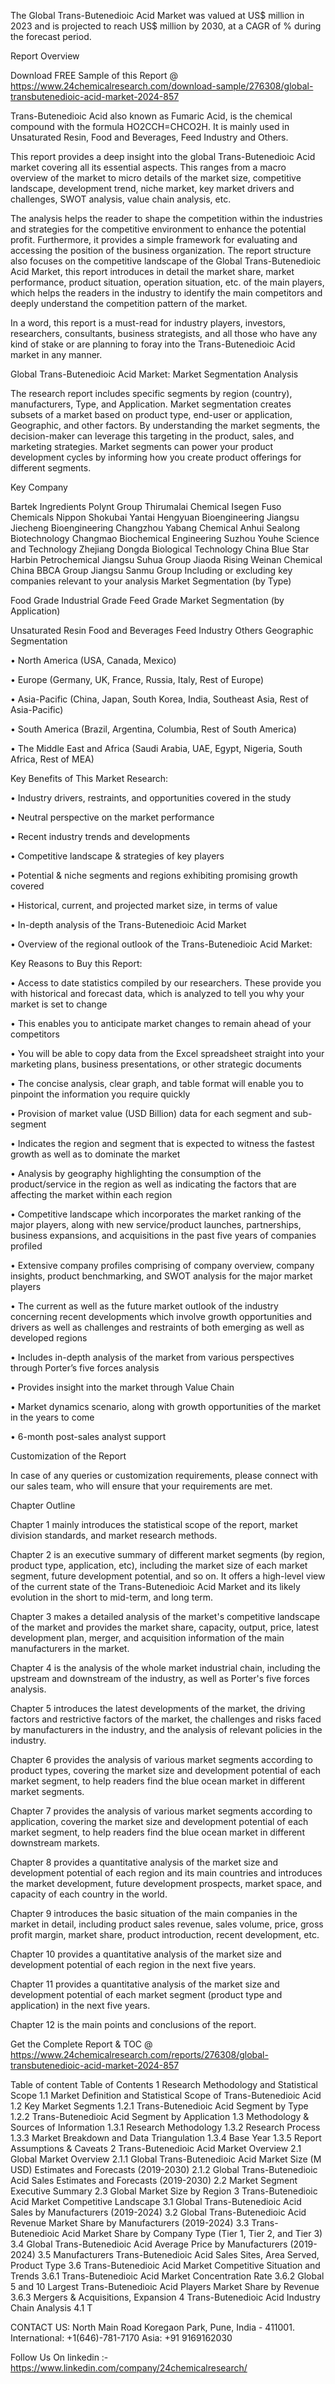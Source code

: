 The Global Trans-Butenedioic Acid Market was valued at US$ million in 2023 and is projected to reach US$ million by 2030, at a CAGR of % during the forecast period.

Report Overview

Download FREE Sample of this Report @ https://www.24chemicalresearch.com/download-sample/276308/global-transbutenedioic-acid-market-2024-857

Trans-Butenedioic Acid also known as Fumaric Acid, is the chemical compound with the formula HO2CCH=CHCO2H. It is mainly used in Unsaturated Resin, Food and Beverages, Feed Industry and Others.

This report provides a deep insight into the global Trans-Butenedioic Acid market covering all its essential aspects. This ranges from a macro overview of the market to micro details of the market size, competitive landscape, development trend, niche market, key market drivers and challenges, SWOT analysis, value chain analysis, etc.

The analysis helps the reader to shape the competition within the industries and strategies for the competitive environment to enhance the potential profit. Furthermore, it provides a simple framework for evaluating and accessing the position of the business organization. The report structure also focuses on the competitive landscape of the Global Trans-Butenedioic Acid Market, this report introduces in detail the market share, market performance, product situation, operation situation, etc. of the main players, which helps the readers in the industry to identify the main competitors and deeply understand the competition pattern of the market.

In a word, this report is a must-read for industry players, investors, researchers, consultants, business strategists, and all those who have any kind of stake or are planning to foray into the Trans-Butenedioic Acid market in any manner.

Global Trans-Butenedioic Acid Market: Market Segmentation Analysis

The research report includes specific segments by region (country), manufacturers, Type, and Application. Market segmentation creates subsets of a market based on product type, end-user or application, Geographic, and other factors. By understanding the market segments, the decision-maker can leverage this targeting in the product, sales, and marketing strategies. Market segments can power your product development cycles by informing how you create product offerings for different segments.

Key Company

Bartek Ingredients
Polynt Group
Thirumalai Chemical
Isegen
Fuso Chemicals
Nippon Shokubai
Yantai Hengyuan Bioengineering
Jiangsu Jiecheng Bioengineering
Changzhou Yabang Chemical
Anhui Sealong Biotechnology
Changmao Biochemical Engineering
Suzhou Youhe Science and Technology
Zhejiang Dongda Biological Technology
China Blue Star Harbin Petrochemical
Jiangsu Suhua Group
Jiaoda Rising Weinan Chemical
China BBCA Group
Jiangsu Sanmu Group
Including or excluding key companies relevant to your analysis
Market Segmentation (by Type)

Food Grade
Industrial Grade
Feed Grade
Market Segmentation (by Application)

Unsaturated Resin
Food and Beverages
Feed Industry
Others
Geographic Segmentation

• North America (USA, Canada, Mexico)

• Europe (Germany, UK, France, Russia, Italy, Rest of Europe)

• Asia-Pacific (China, Japan, South Korea, India, Southeast Asia, Rest of Asia-Pacific)

• South America (Brazil, Argentina, Columbia, Rest of South America)

• The Middle East and Africa (Saudi Arabia, UAE, Egypt, Nigeria, South Africa, Rest of MEA)

Key Benefits of This Market Research:

• Industry drivers, restraints, and opportunities covered in the study

• Neutral perspective on the market performance

• Recent industry trends and developments

• Competitive landscape & strategies of key players

• Potential & niche segments and regions exhibiting promising growth covered

• Historical, current, and projected market size, in terms of value

• In-depth analysis of the Trans-Butenedioic Acid Market

• Overview of the regional outlook of the Trans-Butenedioic Acid Market:

Key Reasons to Buy this Report:

• Access to date statistics compiled by our researchers. These provide you with historical and forecast data, which is analyzed to tell you why your market is set to change

• This enables you to anticipate market changes to remain ahead of your competitors

• You will be able to copy data from the Excel spreadsheet straight into your marketing plans, business presentations, or other strategic documents

• The concise analysis, clear graph, and table format will enable you to pinpoint the information you require quickly

• Provision of market value (USD Billion) data for each segment and sub-segment

• Indicates the region and segment that is expected to witness the fastest growth as well as to dominate the market

• Analysis by geography highlighting the consumption of the product/service in the region as well as indicating the factors that are affecting the market within each region

• Competitive landscape which incorporates the market ranking of the major players, along with new service/product launches, partnerships, business expansions, and acquisitions in the past five years of companies profiled

• Extensive company profiles comprising of company overview, company insights, product benchmarking, and SWOT analysis for the major market players

• The current as well as the future market outlook of the industry concerning recent developments which involve growth opportunities and drivers as well as challenges and restraints of both emerging as well as developed regions

• Includes in-depth analysis of the market from various perspectives through Porter’s five forces analysis

• Provides insight into the market through Value Chain

• Market dynamics scenario, along with growth opportunities of the market in the years to come

• 6-month post-sales analyst support

Customization of the Report

In case of any queries or customization requirements, please connect with our sales team, who will ensure that your requirements are met.

Chapter Outline

Chapter 1 mainly introduces the statistical scope of the report, market division standards, and market research methods.

Chapter 2 is an executive summary of different market segments (by region, product type, application, etc), including the market size of each market segment, future development potential, and so on. It offers a high-level view of the current state of the Trans-Butenedioic Acid Market and its likely evolution in the short to mid-term, and long term.

Chapter 3 makes a detailed analysis of the market's competitive landscape of the market and provides the market share, capacity, output, price, latest development plan, merger, and acquisition information of the main manufacturers in the market.

Chapter 4 is the analysis of the whole market industrial chain, including the upstream and downstream of the industry, as well as Porter's five forces analysis.

Chapter 5 introduces the latest developments of the market, the driving factors and restrictive factors of the market, the challenges and risks faced by manufacturers in the industry, and the analysis of relevant policies in the industry.

Chapter 6 provides the analysis of various market segments according to product types, covering the market size and development potential of each market segment, to help readers find the blue ocean market in different market segments.

Chapter 7 provides the analysis of various market segments according to application, covering the market size and development potential of each market segment, to help readers find the blue ocean market in different downstream markets.

Chapter 8 provides a quantitative analysis of the market size and development potential of each region and its main countries and introduces the market development, future development prospects, market space, and capacity of each country in the world.

Chapter 9 introduces the basic situation of the main companies in the market in detail, including product sales revenue, sales volume, price, gross profit margin, market share, product introduction, recent development, etc.

Chapter 10 provides a quantitative analysis of the market size and development potential of each region in the next five years.

Chapter 11 provides a quantitative analysis of the market size and development potential of each market segment (product type and application) in the next five years.

Chapter 12 is the main points and conclusions of the report.

Get the Complete Report & TOC @ https://www.24chemicalresearch.com/reports/276308/global-transbutenedioic-acid-market-2024-857

Table of content
Table of Contents
1 Research Methodology and Statistical Scope
1.1 Market Definition and Statistical Scope of Trans-Butenedioic Acid
1.2 Key Market Segments
1.2.1 Trans-Butenedioic Acid Segment by Type
1.2.2 Trans-Butenedioic Acid Segment by Application
1.3 Methodology & Sources of Information
1.3.1 Research Methodology
1.3.2 Research Process
1.3.3 Market Breakdown and Data Triangulation
1.3.4 Base Year
1.3.5 Report Assumptions & Caveats
2 Trans-Butenedioic Acid Market Overview
2.1 Global Market Overview
2.1.1 Global Trans-Butenedioic Acid Market Size (M USD) Estimates and Forecasts (2019-2030)
2.1.2 Global Trans-Butenedioic Acid Sales Estimates and Forecasts (2019-2030)
2.2 Market Segment Executive Summary
2.3 Global Market Size by Region
3 Trans-Butenedioic Acid Market Competitive Landscape
3.1 Global Trans-Butenedioic Acid Sales by Manufacturers (2019-2024)
3.2 Global Trans-Butenedioic Acid Revenue Market Share by Manufacturers (2019-2024)
3.3 Trans-Butenedioic Acid Market Share by Company Type (Tier 1, Tier 2, and Tier 3)
3.4 Global Trans-Butenedioic Acid Average Price by Manufacturers (2019-2024)
3.5 Manufacturers Trans-Butenedioic Acid Sales Sites, Area Served, Product Type
3.6 Trans-Butenedioic Acid Market Competitive Situation and Trends
3.6.1 Trans-Butenedioic Acid Market Concentration Rate
3.6.2 Global 5 and 10 Largest Trans-Butenedioic Acid Players Market Share by Revenue
3.6.3 Mergers & Acquisitions, Expansion
4 Trans-Butenedioic Acid Industry Chain Analysis
4.1 T

CONTACT US:
North Main Road Koregaon Park, Pune, India - 411001.
International: +1(646)-781-7170
Asia: +91 9169162030

Follow Us On linkedin :- https://www.linkedin.com/company/24chemicalresearch/
